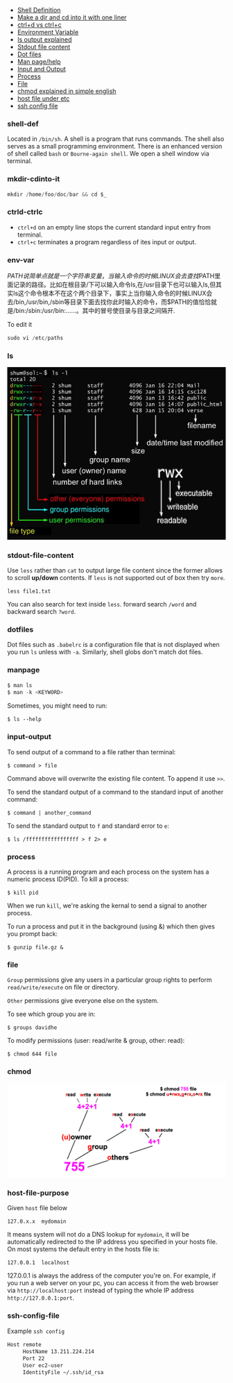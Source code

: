 * [Shell Definition](#shell-def)
* [Make a dir and cd into it with one liner](#mkdir-cdinto-it)
* [ctrl+d vs ctrl+c](#ctrld-ctrlc)
* [Environment Variable](#env-var)
* [ls output explained](#ls)
* [Stdout file content](#stdout-file-content)
* [Dot files](#dotfiles)
* [Man page/help](#manpage-help)
* [Input and Output](#input-output)
* [Process](#process)
* [File](#file)
* [chmod explained in simple english](#chmod)
* [host file under etc](#host-file-purpose)
* [ssh config file](#ssh-config-file)

### shell-def
Located in `/bin/sh`. A shell is a program that runs commands. The shell also serves as a small programming environment. There is an enhanced version of shell called `bash` or `Bourne-again shell`.
We open a shell window via terminal.

### mkdir-cdinto-it
```js
mkdir /home/foo/doc/bar && cd $_
```

### ctrld-ctrlc
* `ctrl+d` on an empty line stops the current standard input entry from terminal. 
* `ctrl+c` terminates a program regardless of ites input or output.

### env-var
$PATH说简单点就是一个字符串变量，当输入命令的时候LINUX会去查找$PATH里面记录的路径。比如在根目录/下可以输入命令ls,在/usr目录下也可以输入ls,但其实ls这个命令根本不在这个两个目录下，事实上当你输入命令的时候LINUX会去/bin,/usr/bin,/sbin等目录下面去找你此时输入的命令，而$PATH的值恰恰就是/bin:/sbin:/usr/bin:……。其中的冒号使目录与目录之间隔开.

To edit it
```js
sudo vi /etc/paths
```

### ls
![ls](./ls.jpg)

### stdout-file-content
Use `less` rather than `cat` to output large file content since the former allows to scroll **up/down** contents.
If `less` is not supported out of box then try `more`.
```Shell
less file1.txt
```
You can also search for text inside `less`. forward search `/word` and backward search `?word`.

### dotfiles
Dot files such as `.babelrc` is a configuration file that is not displayed when you run `ls` unless with `-a`. Similarly, shell globs don't match dot files.

### manpage
```js
$ man ls
$ man -k <KEYWORD>
```
Sometimes, you might need to run:
```
$ ls --help
```

### input-output
To send output of a command to a file rather than terminal:
```
$ command > file
```
Command above will overwrite the existing file content. To append it use `>>`.

To send the standard output of a command to the standard input of another command:
```
$ command | another_command
```

To send the standard output to `f` and standard error to `e`:
```
$ ls /fffffffffffffffff > f 2> e
```

### process
A process is a running program and each process on the system has a numeric process ID(PID). 
To kill a process:
```
$ kill pid
```
When we run `kill`, we're asking the kernal to send a signal to another process. 

To run a process and put it in the background (using &) which then gives you prompt back:
```
$ gunzip file.gz &
```

### file
`Group` permissions give any users in a particular group rights to perform `read/write/execute` on file or directory.

`Other` permissions give everyone else on the system. 

To see which group you are in:
```
$ groups davidhe
```

To modify permissions (user: read/write & group, other: read):
```
$ chmod 644 file
```

### chmod
![chmod](./linux_permissions_chmod.jpg)

### host-file-purpose
Given `host` file below
```
127.0.x.x  mydomain
```
It means system will not do a DNS lookup for `mydomain`, it will be automatically redirected to the IP address you specified in your hosts file.
On most systems the default entry in the hosts file is:
```
127.0.0.1  localhost
```
127.0.0.1 is always the address of the computer you're on. For example, if you run a web server on your pc, you can access it from the web browser via `http://localhost:port` instead of typing the whole IP address `http://127.0.0.1:port`.

### ssh-config-file
Example `ssh config`

```
Host remote
     HostName 13.211.224.214
     Port 22
     User ec2-user
     IdentityFile ~/.ssh/id_rsa
```
